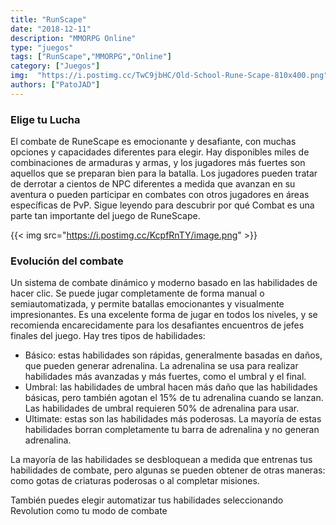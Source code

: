 ```yaml
---
title: "RunScape"
date: "2018-12-11"
description: "MMORPG Online"
type: "juegos"
tags: ["RunScape","MMORPG","Online"]
category: ["Juegos"]
img:  "https://i.postimg.cc/TwC9jbHC/Old-School-Rune-Scape-810x400.png"
authors: ["PatoJAD"]
---
```


### Elige tu Lucha
El combate de RuneScape es emocionante y desafiante, con muchas opciones y capacidades diferentes para elegir. Hay disponibles miles de combinaciones de armaduras y armas, y los jugadores más fuertes son aquellos que se preparan bien para la batalla. Los jugadores pueden tratar de derrotar a cientos de NPC diferentes a medida que avanzan en su aventura o pueden participar en combates con otros jugadores en áreas específicas de PvP. Sigue leyendo para descubrir por qué Combat es una parte tan importante del juego de RuneScape.

{{< img src="https://i.postimg.cc/KcpfRnTY/image.png" >}}

### Evolución del combate
Un sistema de combate dinámico y moderno basado en las habilidades de hacer clic. Se puede jugar completamente de forma manual o semiautomatizada, y permite batallas emocionantes y visualmente impresionantes. Es una excelente forma de jugar en todos los niveles, y se recomienda encarecidamente para los desafiantes encuentros de jefes finales del juego. Hay tres tipos de habilidades:

* Básico: estas habilidades son rápidas, generalmente basadas en daños, que pueden generar adrenalina. La adrenalina se usa para realizar habilidades más avanzadas y más fuertes, como el umbral y el final.
* Umbral: las habilidades de umbral hacen más daño que las habilidades básicas, pero también agotan el 15% de tu adrenalina cuando se lanzan. Las habilidades de umbral requieren 50% de adrenalina para usar.
* Ultimate: estas son las habilidades más poderosas. La mayoría de estas habilidades borran completamente tu barra de adrenalina y no generan adrenalina.

La mayoría de las habilidades se desbloquean a medida que entrenas tus habilidades de combate, pero algunas se pueden obtener de otras maneras: como gotas de criaturas poderosas o al completar misiones.

También puedes elegir automatizar tus habilidades seleccionando Revolution como tu modo de combate
